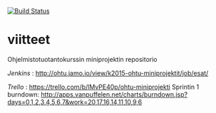 [![Build Status](https://travis-ci.org/esat-miniprojekti/viitteet.svg)](https://travis-ci.org/esat-miniprojekti/viitteet)

# viitteet
Ohjelmistotuotantokurssin miniprojektin repositorio

*Jenkins* : http://ohtu.jamo.io/view/k2015-ohtu-miniprojektit/job/esat/ 

*Trello* : https://trello.com/b/lMvPE40p/ohtu-miniprojekti
Sprintin 1 burndown: http://apps.vanpuffelen.net/charts/burndown.jsp?days=0,1,2,3,4,5,6,7&work=20,17,16,14,11,10,9,6
